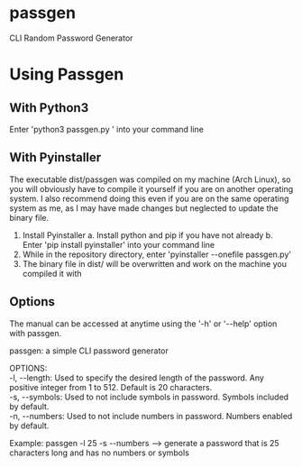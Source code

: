 # passgen

CLI Random Password Generator

# Using Passgen
## With Python3
Enter 'python3 passgen.py <options>' into your command line

## With Pyinstaller
The executable dist/passgen was compiled on my machine (Arch Linux), so you will obviously have to compile it yourself if you are on another operating system. I also recommend doing this even if you are on the same operating system as me, as I may have made changes but neglected to update the binary file.

1. Install Pyinstaller
   a. Install python and pip if you have not already
   b. Enter 'pip install pyinstaller' into your command line
2. While in the repository directory, enter 'pyinstaller --onefile passgen.py'
3. The binary file in dist/ will be overwritten and work on the machine you compiled it with

## Options
The manual can be accessed at anytime using the '-h' or '--help' option with passgen.

passgen: a simple CLI password generator

OPTIONS: \
  -l, --length: 
     Used to specify the desired length of the password. Any positive integer from 1 to 512. Default is 20 characters. \
  -s, --symbols: 
     Used to not include symbols in password. Symbols included by default. \
  -n, --numbers: 
     Used to not include numbers in password. Numbers enabled by default.

Example: passgen -l 25 -s --numbers --> generate a password that is 25 characters long and has no numbers or symbols
